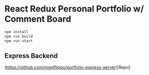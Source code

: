 # React Redux Personal Portfolio w/ Comment Board

```bash
npm install
npm run build
npm run start
```

## Express Backend
(https://github.com/nigelflippo/portfolio-express-server)[Repo]
